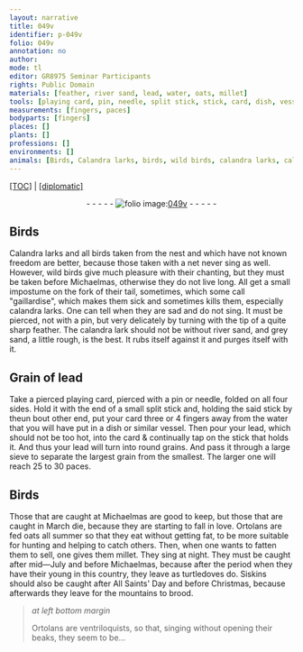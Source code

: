 ```yaml
---
layout: narrative
title: 049v
identifier: p-049v
folio: 049v
annotation: no
author:
mode: tl
editor: GR8975 Seminar Participants
rights: Public Domain
materials: [feather, river sand, lead, water, oats, millet]
tools: [playing card, pin, needle, split stick, stick, card, dish, vessel, sieve]
measurements: [fingers, paces]
bodyparts: [fingers]
places: []
plants: []
professions: []
environments: []
animals: [Birds, Calandra larks, birds, wild birds, calandra larks, calandra lark, Ortolans, turtledoves, Siskins]
---
```


 <p><a href="{{ site.baseurl }}/translation/">[TOC]</a> | <a href="{{ site.baseurl }}/texts/p-049v_tc/" target="_blank">[diplomatic]</a></p><div class="folio" align="center">- - - - - <a href="http://gallica.bnf.fr/ark:/12148/btv1b10500001g/f104.image" target="_blank"><img src="https://cu-mkp.github.io/2017-workshop-edition/assets/photo-icon.png" alt="folio image: " style="display:inline-block; margin-bottom:-3px;"/>049v</a> - - - - - </div>  
  

## <span class="al">Birds</span>

 
<span class="al">Calandra larks</span> and all <span class="al">birds</span> taken from the nest and which have not known freedom are better, because those taken with a net never sing as well. However, <span class="al">wild birds</span> give much pleasure with their chanting, but they must be taken before Michaelmas, otherwise they do not live long. All get a small impostume on the fork of their tail, sometimes, which some call "gaillardise", which makes them sick and sometimes kills them, especially <span class="al">calandra larks</span>. One can tell when they are sad and do not sing. It must be pierced, not with a pin, but very delicately by turning with the tip of a quite sharp <span class="m">feather</span>. The <span class="al">calandra lark</span> should not be without <span class="m">river sand</span>, and grey sand, a little rough, is the best. It rubs itself against it and purges itself <span class="x">with it</span>. 
 
 
  

## Grain of <span class="m">lead</span>

 
Take a <span class="del">pierced</span> <span class="tl">playing card</span>, pierced with a <span class="tl">pin</span> or <span class="tl">needle</span>, folded on all four sides. Hold it with the end of a small <span class="tl">split stick</span> and, holding the said <span class="tl">stick</span> by the<span class="del">un bout</span> <span class="add">other</span> end, put your <span class="tl">card</span> three or 4 <span class="ms"><span class="bp">fingers</span></span> away from the <span class="m">water</span> that you will have put in a <span class="tl">dish</span> or similar <span class="tl">vessel</span>. Then pour your <span class="m">lead</span>, which should not be too hot, into the <span class="tl">card</span> & continually tap on the <span class="tl">stick</span> that holds it. And thus your <span class="m">lead</span> will turn into round grains. And pass it through a large <span class="tl">sieve</span> to separate the largest grain from the smallest. The larger one will reach 25 to 30 <span class="ms">paces</span>. 
 
 
  

## <span class="al">Birds</span>

 
Those that are caught at Michaelmas are good to keep, but those that are caught in March die, because they are starting to fall in love. <span class="al">Ortolans</span> are fed <span class="m">oats</span> all summer so that they eat without getting fat, to be more suitable for hunting and helping to catch others. Then, when one wants to fatten them to sell, one gives them <span class="m">millet</span>. They sing at night. They must be caught after mid—July and before Michaelmas, because after the period when they have their young in this country, they leave as <span class="al">turtledoves</span> do. <span class="al">Siskins</span> should also be caught after All Saints' Day and before Christmas, because afterwards they leave for the mountains to brood. 
 
> *at left bottom margin*
> 
> 
>   <span class="al">Ortolans</span> are ventriloquists, so that, singing without opening their beaks, they seem to be… 
 
 